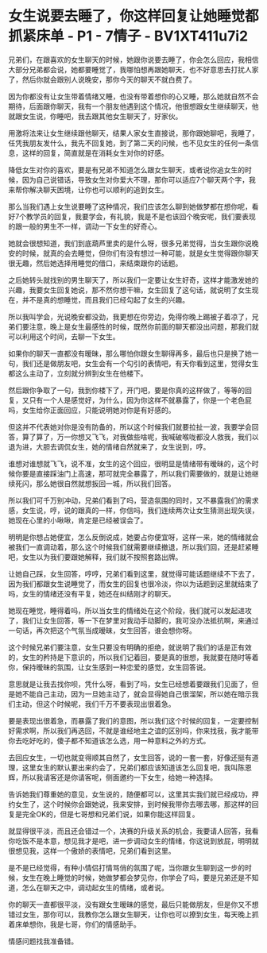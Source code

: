 # 女生说要去睡了，你这样回复让她睡觉都抓紧床单 - P1 - 7情子 - BV1XT411u7i2

兄弟们，在跟喜欢的女生聊天的时候，她跟你说要去睡了，你会怎么回应，我相信大部分兄弟都会说，她都要睡觉了，我哪怕想再跟她聊天，也不好意思去打扰人家了，然后你就会跟别人说晚安，那你今天的聊天不就白费了。

因为你都没有让女生带着情绪又睡，也没有带着想你的心又睡，那么她就自然不会期待，后面跟你聊天，我有一个朋友他遇到这个情况，他很想跟女生继续聊天，他就跟女生说，你睡吧，我去跟其他女生聊天了，好家伙。

用激将法来让女生继续跟他聊天，结果人家女生直接说，那你跟她聊吧，我睡了，任凭我朋友发什么，我先不回复她，到了第二天的问候，也不见女生的任何一条信息，这样的回复，简直就是在消耗女生对你的好感。

降低女生对你的喜欢，要是有兄弟不知道怎么跟女生聊天，或者说你追女生的时候，因为自己说错话，导致女生对你爱大不理，那你可以适应7个聊天两个字，我来帮你解决聊天困境，让你也可以顺利的追到女生。

那么当我们遇上女生说要睡了这种情况，我们应该怎么聊到她做梦都在想你呢，看好7个教学员的回复，我要学会，有礼貌，我是不是也该回个晚安呢，我们要表现的跟一般的男生不一样，调动一下女生的好奇心。

她就会很想知道，我们到底葫芦里卖的是什么呀，很多兄弟觉得，当女生跟你说晚安的时候，就真的会去睡觉，但你们有没有想过一种可能，就是女生觉得跟你聊天很无趣，然后她选择用睡觉的借口，来结束跟你的话题。

之后她转头就找别的男生聊天了，所以我们一定要让女生好奇，这样才能激发她的兴趣，我要女生回复她说，那不然你想干嘛，女生回复了这句话，就说明了女生现在，并不是真的想睡觉，而且我们已经勾起了女生的兴趣。

所以我叫学会，光说晚安都没劲，我更想在你旁边，免得你晚上踢被子着凉了，兄弟们要注意，晚上是女生最感性的时候，既然你前面的聊天都没出问题，那我们就可以利用这个时间，去聊一下女生。

如果你的聊天一直都没有暧昧，那么哪怕你跟女生聊得再多，最后也只是换了她一句，我们还是做朋友吧，女生会有一个勾引的表情吧，有天你看到这里，觉得女生都这么主动了，立刻就分辨到女生在他楼下。

然后跟你争取了一句，我到你楼下了，开门吧，要是你真的这样做了，等等的回复，又只有一个人是感觉好，为什么，因为你这样不就暴露了，你是一个老色屁吗，女生给你正面回应，只能说明她对你是有好感的。

但这并不代表她对你是没有防备的，所以这个时候我们就要拉扯一波，我要学会回答，算了算了，万一你想又飞飞，对我做些啥呢，我喊破喉咙都没人救我，我们以退为进，大胆去调侃女生，她的情绪自然就来了，女生说到，哼。

谁想对谁想就飞飞，说不准，女生的这个回应，很明显是情绪带有暧昧的，这个时候你要是直接踩油门上高速，那可就完全暴露了，所以我们需要做的，就是让她继续死闪，那么她很自然就想扳回一城，所以我们回答。

所以我们可千万别冲动，兄弟们看到了吗，营造氛围的同时，又不暴露我们的需求感，女生说，哼，说的跟真的一样，你信吗，我们连续两次让女生猜测出现失误，她现在心里的小啾啾，肯定是已经被误会了。

明明是你想占她便宜，怎么反倒说成，她要占你便宜呀，这样一来，她的情绪就会被我们一直调动着，那么这个时候我们就需要继续撤退，所以我们回，还是赶紧睡吧，女生以为我们要跟她解释，我们就不按照套路出牌。

让她自己踩，女生回答，哼哼，兄弟们看到这里，就觉得可能话题继续不下去了，因为我们都跟女生说睡觉了，而女生的回复也很冷淡，你以为话题到这里就结束了吗，女生的情绪还没有平复，她还在纠结刚才的聊天。

她现在睡觉，睡得着吗，所以当女生的情绪处在这个阶段，我们就可以发起进攻了，我们让女生回答，等一下在梦里对我动手动脚的，我可没办法抵抗啊，来通过一句话，再次把这个气氛当成暧昧，女生回答，谁会想你呀。

这个时候兄弟们要注意，女生只要没有明确的拒绝，就说明了我们的话是正有效的，女生的矜持是下意识的，所以我们记着回，要是真的很想，我就要在随时等着你，保持暧昧的氛围，让女生感到一种恋爱的感觉，女生回答说。

意思就是让我去找你呗，凭什么呀，看到了吗，女生已经想着要跟我们见面了，但是她不能自己主动，因为一旦她主动了，就会显得她自己很溜架，所以她在暗示我们主动，但这个时候呢，我们千万不要表现出很着急。

要是表现出很着急，而暴露了我们的意图，所以我们这个时候的回复，一定要控制好需求啊，所以我们再选回，不就是谁经地主之谊的区别吗，你来找我，我才能带你去吃好吃的，傻子都不知道该怎么选，用一种意料之外的方式。

去回应女生，一切也就变得顺其自然了，女生回答，说的一套一套，好像还挺有道理，这里女生的默认要出来约会了，兄弟们都应该知道该怎么回复吧，我叫陈恩辉，所以我请客还是你请客呢，侧面邀约一下女生，给她一种选择。

告诉她我们尊重她的意见，女生说的，随便都可以，这里其实我们就已经成功，押约女生了，这个时候你会跟她说，我来安排，到时候我带你去哪去哪，那这样的回复是完全OK的，但是七哥想和兄弟们说，如果你能这样回复。

就显得很平淡，而且还会错过一个，决赛的升级关系的机会，我要请人回答，我看你吃饭不是本意，想见我才是吧，进一步调动女生的情绪，你这说到放屁，明明就很想见我，这样一个傲娇的表情吧，兄弟们看到这里。

是不是已经觉得，有种小情侣打情骂俏的氛围了呢，当你跟女生聊到这一步的时候，女生在晚上睡觉的时候，她做梦都会梦见你，你学会了吗，要是兄弟还是不知道，怎么在聊天之中，调动起女生的情绪，或者说。

你的聊天一直都很平淡，没有跟女生暧昧的感觉，最后只能做朋友，但是你又不想错过女生，那你可以，我教你怎么跟女生聊天，让你也可以撩到女生，每天晚上抓着床单想你，我是七哥，你们的情感助手。

情感问题找我准备错。